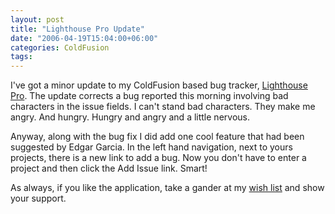 ```yaml
---
layout: post
title: "Lighthouse Pro Update"
date: "2006-04-19T15:04:00+06:00"
categories: ColdFusion 
tags: 
---
```


I've got a minor update to my ColdFusion based bug tracker, <a href="http://ray.camdenfamily.com/projects/lhp">Lighthouse Pro</a>. The update corrects a bug reported this morning involving bad characters in the issue fields. I can't stand bad characters. They make me angry. And hungry. Hungry and angry and a little nervous.

Anyway, along with the bug fix I did add one cool feature that had been suggested by Edgar Garcia. In the left hand navigation, next to yours projects, there is a new link to add a bug. Now you don't have to enter a project and then click the Add Issue link. Smart!

As always, if you like the application, take a gander at my <a href="http://www.amazon.com/o/registry/2TCL1D08EZEYE">wish list</a> and show your support.